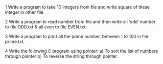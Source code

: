 1 Write a program to take 10 integers from file and write square of these
  integer in other file.

2 Write a program to read number from file and then write all ‘odd’ number to file
  ODD.txt & all even to file EVEN.txt.

3 Write a program to print all the prime number, between 1 to 100 in file prime.txt.

4 Write the following C program using pointer:
    a) To sort the list of numbers through pointer
    b) To reverse the string through pointer.
